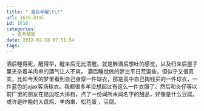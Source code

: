 ```yaml
---
title: " 酒后早醒\t\t"
url: 1616.html
id: 1616
categories:
  - 思考随笔
date: 2012-02-18 07:51:54
tags:
---
```


酒后睡得死，醒得早，醒来后无比清醒。就是醉酒后想吐的感觉，以及归来后屋子里夹杂着羊肉串的酒气让人不爽。 酒后睡觉做的梦比平日荒诞些，但似乎又很真实，比如今天的梦里看到自己身穿一件球衣，那是高中自己掏钱买的一件球衣，一件蓝色的ajax客场球衣。我都很多年没想起过有这么一件衣服了。然后和炎仔等以前厂里的朋友在路边吃大排档，点了一份闻所未闻名字的甜品，好像是什么豆腐。或许是昨晚的大盘鸡、羊肉串、松花蛋 ，豆腐。